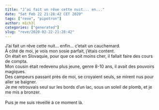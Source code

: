 ```yaml
---
title: "J’ai fait un rêve cette nuit... en..."
date: "Sat Feb 22 21:28:42 CET 2020"
tags: ["reve", "pipotron"]
author: m1ch3l
categories: ["generated"]
slug: "reve/2020-02-22-21:28:42"
---
```


J’ai fait un rêve cette nuit... enfin... c’etait un cauchemard.<br>
À côté de moi, je vois mon sosie parfait, j’étais content.<br>
On était en Slovaquie, pour que ce soit moins cher, il fallait faire des cours de compta.<br>
Mon cousin était redevenu plus jeune, genre 8-10 ans, il avait des pouvoirs magiques.<br>
Des campeurs passant près de moi, se croyaient seuls, se mirent nus pour aller se baigner.<br>
Je me retrouvais seul sur les bords d’un lac, sous un soleil de plomb, et je me mis a bronzer.<br>
<br>
Puis je me suis réveillé à ce moment là.<br>
<br>
